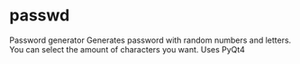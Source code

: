 # passwd
Password generator
Generates password with random numbers and letters. You can select the amount of characters you want.
Uses PyQt4
